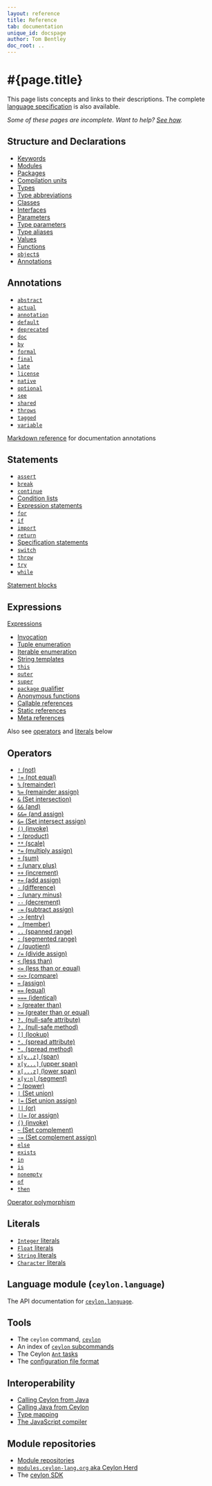 ```yaml
---
layout: reference
title: Reference
tab: documentation
unique_id: docspage
author: Tom Bentley
doc_root: ..
---
```


# #{page.title}

This page lists concepts and links to their descriptions. The complete 
[language specification](#{page.doc_root}/spec) is also available.

_Some of these pages are incomplete. Want to help? [See how](/code/website)._

## Structure and Declarations

<ul class="linear">
  <li><a href="structure/keyword/">Keywords</a></li>
  <li><a href="structure/module/">Modules</a></li>
  <li><a href="structure/package/">Packages</a></li>
  <li><a href="structure/compilation-unit/">Compilation units</a></li>
  <li><a href="structure/type/">Types</a></li>
  <li><a href="structure/type-abbreviation/">Type abbreviations</a></li>
  <li><a href="structure/class/">Classes</a></li>
  <li><a href="structure/interface/">Interfaces</a></li>
  <li><a href="structure/parameter-list/">Parameters</a></li>
  <li><a href="structure/type-parameters/">Type parameters</a></li>
  <li><a href="structure/alias/">Type aliases</a></li>
  <li><a href="structure/value/">Values</a></li>
  <li><a href="structure/function/">Functions</a></li>
  <li><a href="structure/object/"><code>object</code>s</a></li>
  <li><a href="structure/annotation/">Annotations</a></li>
</ul>

## Annotations

<ul class="linear">
  <li><a href="annotation/abstract/"><code>abstract</code></a></li>
  <li><a href="annotation/actual/"><code>actual</code></a></li>
  <li><a href="annotation/annotation/"><code>annotation</code></a></li>
  <li><a href="annotation/default/"><code>default</code></a></li>
  <li><a href="annotation/deprecated/"><code>deprecated</code></a></li>
  <li><a href="annotation/doc/"><code>doc</code></a></li>
  <li><a href="annotation/by/"><code>by</code></a></li>
  <li><a href="annotation/formal/"><code>formal</code></a></li>
  <li><a href="annotation/final/"><code>final</code></a></li>
  <li><a href="annotation/late/"><code>late</code></a></li>
  <li><a href="annotation/license/"><code>license</code></a></li>
  <li><a href="annotation/native/"><code>native</code></a></li>
  <li><a href="annotation/optional/"><code>optional</code></a></li>
  <li><a href="annotation/see/"><code>see</code></a></li>
  <li><a href="annotation/shared/"><code>shared</code></a></li>
  <li><a href="annotation/throws/"><code>throws</code></a></li>
  <li><a href="annotation/tagged/"><code>tagged</code></a></li>
  <li><a href="annotation/variable/"><code>variable</code></a></li>
</ul>
          
<p><a href="annotation/markdown/">Markdown reference</a> for documentation annotations</p>
          
## Statements

<ul class="linear">
  <li><a href="statement/assert/"><code>assert</code></a></li>
  <li><a href="statement/break/"><code>break</code></a></li>
  <li><a href="statement/continue/"><code>continue</code></a></li>
  <li><a href="statement/conditions/">Condition lists</a></li>
  <li><a href="statement/expression/">Expression statements</a></li>
  <li><a href="statement/for/"><code>for</code></a></li>
  <li><a href="statement/if/"><code>if</code></a></li>
  <li><a href="statement/import/"><code>import</code></a></li>
  <li><a href="statement/return/"><code>return</code></a></li>
  <li><a href="statement/specification/">Specification statements</a></li>
  <li><a href="statement/switch/"><code>switch</code></a></li>
  <li><a href="statement/throw/"><code>throw</code></a></li>
  <li><a href="statement/try/"><code>try</code></a></li>
  <li><a href="statement/while/"><code>while</code></a></li>
</ul>

<p><a href="statement/block/">Statement blocks</a></p>

## Expressions

[Expressions](expression/)

<ul class="linear">
  <li><a href="expression/invocation/">Invocation</a></li>
  <li><a href="expression/tuple/">Tuple enumeration</a></li>
  <li><a href="expression/iterable/">Iterable enumeration</a></li>
  <li><a href="expression/string-template/">String templates</a></li>
  <li><a href="expression/this/"><code>this</code></a></li>
  <li><a href="expression/outer/"><code>outer</code></a></li>
  <li><a href="expression/super/"><code>super</code></a></li>
  <li><a href="expression/package/"><code>package</code> qualifier</a></li>
  <li><a href="expression/anonymous-function/">Anonymous functions</a></li>
  <li><a href="expression/callable-reference/">Callable references</a></li>
  <li><a href="expression/static-reference/">Static references</a></li>
  <li><a href="expression/meta-reference/">Meta references</a></li>
</ul>

Also see [operators](#operators) and [literals](#literals) below

## Operators

<ul class="linear">
  <li><a href="operator/not/"><code>!</code>   (not)</a></li>
  <li><a href="operator/not-equal/"><code>!=</code>  (not equal)</a></li>
  <li><a href="operator/remainder/"><code>%</code>   (remainder)</a></li>
  <li><a href="operator/remainder-assign/"><code>%=</code>  (remainder assign)</a></li>
  <li><a href="operator/intersection/"><code>&amp;</code>   (Set intersection)</a></li>
  <li><a href="operator/and/"><code>&amp;&amp;</code>  (and)</a></li>
  <li><a href="operator/and-assign/"><code>&amp;&amp;=</code> (and assign)</a></li>
  <li><a href="operator/intersect-assign/"><code>&amp;=</code>  (Set intersect assign)</a></li>
  <li><a href="operator/invoke/"><code>()</code>  (invoke)</a></li>
  <li><a href="operator/product/"><code>*</code>   (product)</a></li>
  <li><a href="operator/scale/"><code>**</code>  (scale)</a></li>
  <li><a href="operator/multiply-assign/"><code>*=</code>  (multiply assign)</a></li>
  <li><a href="operator/sum/"><code>+</code>   (sum)</a></li>
  <li><a href="operator/unary_plus/"><code>+</code>   (unary plus)</a></li>
  <li><a href="operator/increment/"><code>++</code>  (increment)</a></li>
  <li><a href="operator/add-assign/"><code>+=</code>  (add assign)</a></li>
  <li><a href="operator/difference/"><code>-</code>   (difference)</a></li>
  <li><a href="operator/unary_minus/"><code>-</code>   (unary minus)</a></li>
  <li><a href="operator/decrement/"><code>--</code>  (decrement)</a></li>
  <li><a href="operator/subtract-assign/"><code>-=</code>  (subtract assign)</a></li>
  <li><a href="operator/entry/"><code>-&gt;</code>  (entry)</a></li>
  <li><a href="operator/member/"><code>.</code>   (member)</a></li>
  <li><a href="operator/spanned-range/"><code>..</code>  (spanned range)</a></li>
  <li><a href="operator/segmented-range/"><code>:</code>   (segmented range)</a></li>
  <li><a href="operator/quotient/"><code>/</code>   (quotient)</a></li>
  <li><a href="operator/divide-assign/"><code>/=</code>  (divide assign)</a></li>
  <li><a href="operator/less-than/"><code>&lt;</code>   (less than)</a></li>
  <li><a href="operator/less-than-or-equal/"><code>&lt;=</code>  (less than or equal)</a></li>
  <li><a href="operator/compare/"><code>&lt;=&gt;</code> (compare)</a></li>
  <li><a href="operator/assign/"><code>=</code>   (assign)</a></li>
  <li><a href="operator/equal/"><code>==</code>  (equal)</a></li>
  <li><a href="operator/identical/"><code>===</code> (identical)</a></li>
  <li><a href="operator/greater-than/"><code>&gt;</code>   (greater than)</a></li>
  <li><a href="operator/greater-than-or-equal/"><code>&gt;=</code>  (greater than or equal)</a></li>
  <li><a href="operator/nullsafe-member/"><code>?.</code>   (null-safe attribute)</a></li>
  <li><a href="operator/nullsafe-method/"><code>?.</code>   (null-safe method)</a></li>
  <li><a href="operator/lookup/"><code>[]</code>  (lookup)</a></li>
  <li><a href="operator/spread-attribute/"><code>*.</code> (spread attribute)</a></li>
  <li><a href="operator/spread-invoke/"><code>*.</code> (spread method)</a></li>
  <li><a href="operator/span/"><code>x[y..z]</code> (span)</a></li>
  <li><a href="operator/upper-span/"><code>x[y...]</code> (upper span)</a></li>
  <li><a href="operator/lower-span/"><code>x[...z]</code> (lower span)</a></li>
  <li><a href="operator/segment/"><code>x[y:n]</code>  (segment)</a></li>
  <li><a href="operator/power/"><code>^</code>   (power)</a></li>
  <li><a href="operator/union/"><code>|</code>   (Set union)</a></li>
  <li><a href="operator/union-assign/"><code>|=</code>  (Set union assign)</a></li>
  <li><a href="operator/or/"><code>||</code>  (or)</a></li>
  <li><a href="operator/or-assign/"><code>||=</code> (or assign)</a></li>
  <li><a href="operator/invoke/"><code>{}</code>  (invoke)</a></li>
  <li><a href="operator/complement/"><code>~</code>   (Set complement)</a></li>
  <li><a href="operator/complement-assign/"><code>~=</code>  (Set complement assign)</a></li>
  <li><a href="operator/else/"><code>else</code></a></li>
  <li><a href="operator/exists/"><code>exists</code></a></li>
  <li><a href="operator/in/"><code>in</code></a></li>
  <li><a href="operator/is/"><code>is</code></a></li>
  <li><a href="operator/nonempty/"><code>nonempty</code></a></li>
  <li><a href="operator/of/"><code>of</code></a></li>
  <li><a href="operator/then/"><code>then</code></a></li>
</ul>

<p><a href="operator/operator-polymorphism/">Operator polymorphism</a></p>


## Literals

<ul class="linear">
  <li><a href="literal/integer/"><code>Integer</code> literals</a></li>
  <li><a href="literal/float/"><code>Float</code> literals</a></li>
  <li><a href="literal/string/"><code>String</code> literals</a></li>
  <li><a href="literal/character/"><code>Character</code> literals</a></li>
</ul>

## Language module (`ceylon.language`)

The API documentation for [`ceylon.language`](#{site.urls.apidoc_current}/index.html).

## Tools

<ul class="linear">
  <li>The <code>ceylon</code> command, <a href="tool/ceylon/"><code>ceylon</code></a></li>
  <li>An index of <a href="#{site.urls.ceylon_tool_current}/index.html"><code>ceylon</code> subcommands</a></li>
  <li>The Ceylon <a href="tool/ant/"><code>Ant</code> tasks</a></li>
  <li>The <a href="tool/config/">configuration file format</a></li>
</ul>

## Interoperability

* [Calling Ceylon from Java](interoperability/ceylon-from-java/)
* [Calling Java from Ceylon](interoperability/java-from-ceylon/)
* [Type mapping](interoperability/type-mapping/)
* [The JavaScript compiler](interoperability/js/)

## Module repositories

* [Module repositories](repository/)
* [`modules.ceylon-lang.org` aka Ceylon Herd](repository/modules.ceylon-lang.org)
* The [ceylon SDK](https://modules.ceylon-lang.org/categories/SDK)


